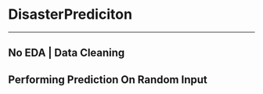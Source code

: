 # DisasterPrediciton


-----------------------------------
No EDA | Data Cleaning
--------------------------------------
Performing Prediction On Random Input
--------------------------------------
